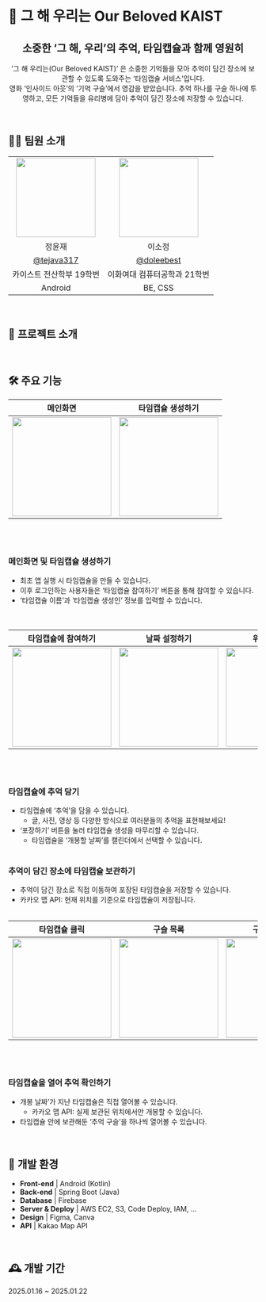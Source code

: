 # 🔮 그 해 우리는 Our Beloved KAIST
<div align="center">
<h2> 소중한 ‘그 해, 우리’의 추억, 타임캡슐과 함께 영원히 </h2>
<p>
’그 해 우리는(Our Beloved KAIST)’ 은 소중한 기억들을 모아 추억이 담긴 장소에 보관할 수 있도록 도와주는 ‘타임캡슐 서비스’입니다. <br>
영화 ‘인사이드 아웃’의 ‘기억 구슬’에서 영감을 받았습니다. 추억 하나를 구슬 하나에 투영하고, 모든 기억들을 유리병에 담아 추억이 담긴 장소에 저장할 수 있습니다.

<br>
</p>
    
</div>
<br />

## 🧑‍💻 팀원 소개

  <table>
    <tr>
      <td align="center"><img src="https://github.com/tejava317.png" width="160"></td>
      <td align="center"><img src="https://github.com/doleebest.png" width="160"></td>
    </tr>
    <tr>
      <td align="center">정윤재</td>
      <td align="center">이소정</td>
    </tr>
    <tr>
      <td align="center"><a href="https://github.com/tejava317" target="_blank">@tejava317</a></td>
      <td align="center"><a href="https://github.com/doleebest" target="_blank" width="160">@doleebest</a></td>
    </tr>
    <tr>
      <td align="center">카이스트 전산학부 19학번</a></td>
      <td align="center">이화여대 컴퓨터공학과 21학번</a></td>
    </tr>
      <tr>
      <td align="center">Android</a></td>
      <td align="center">BE, CSS</a></td>
    </tr>
    </tr>
  </table>
  <br>


## 🔮 프로젝트 소개

<br>

## 🛠 주요 기능

|메인화면|타임캡슐 생성하기
|:---:|:---:|
|<img src="https://github.com/user-attachments/assets/47a2f6e6-4b5a-461f-9a65-c85302ad15a7" width="200" />|<img src="https://github.com/user-attachments/assets/badd3db1-8c0d-45a6-82c8-07be83121a1d" width="200" />|
<br><br>
### 메인화면 및 타임캡슐 생성하기
- 최초 앱 실행 시 타임캡슐을 만들 수 있습니다.
- 이후 로그인하는 사용자들은 ‘타임캡슐 참여하기’ 버튼을 통해 참여할 수 있습니다.
- ‘타임캡슐 이름’과 ‘타임캡슐 생성인’ 정보를 입력할 수 있습니다.<br> <br> <br>


|타임캡슐에 참여하기|날짜 설정하기|위치 설정하기|
|:---:|:---:|:---:|
|<img src="https://github.com/user-attachments/assets/e9157a57-a539-47d2-89d6-9b14a4776512" width="200" />|<img src="https://github.com/user-attachments/assets/2c688d9e-aba1-43f1-a851-8aea953b9a1e" width="200" />|<img src="https://github.com/user-attachments/assets/36e68cad-39f5-41d9-a7b5-977e375c11b1" width="200" />|
<br><br>

### 타임캡슐에 추억 담기

- 타임캡슐에 ‘추억’을 담을 수 있습니다.
    - 글, 사진, 영상 등 다양한 방식으로 여러분들의 추억을 표현해보세요!
- ‘포장하기’ 버튼을 눌러 타임캡슐 생성을 마무리할 수 있습니다.
    - 타임캡슐을 ‘개봉할 날짜’를 캘린더에서 선택할 수 있습니다. <br><br>

### 추억이 담긴 장소에 타임캡슐 보관하기

- 추억이 담긴 장소로 직접 이동하여 포장된 타임캡슐을 저장할 수 있습니다.
- 카카오 맵 API: 현재 위치를 기준으로 타임캡슐이 저장됩니다. <br><br>

|타임캡슐 클릭|구슬 목록|구슬 열어보기|
|:---:|:---:|:---:|
|<img src="https://github.com/user-attachments/assets/1337367e-6c87-43cf-9b8e-a60eb49aac71" width="200" />|<img src="https://github.com/user-attachments/assets/05ffda44-659b-47c9-850c-b3cf68dac240" width="200" />|<img src="https://github.com/user-attachments/assets/6ca5dd27-45c2-4d2b-83b9-3e6c03c812a7" width="200" />|
<br><br>

### 타임캡슐을 열어 추억 확인하기 
- 개봉 날짜’가 지난 타임캡슐은 직접 열어볼 수 있습니다.
    - 카카오 맵 API: 실제 보관된 위치에서만 개봉할 수 있습니다.
- 타임캡슐 안에 보관해둔 ‘추억 구슬’을 하나씩 열어볼 수 있습니다.

<br />

## 📖 개발 환경  
- **Front-end** | Android (Kotlin)
- **Back-end** | Spring Boot (Java)
- **Database** | Firebase
- **Server & Deploy** | AWS EC2, S3, Code Deploy, IAM, …
- **Design** | Figma, Canva
- **API** | Kakao Map API

<br>

## 🕰️ 개발 기간  
2025.01.16 ~ 2025.01.22


<br />
